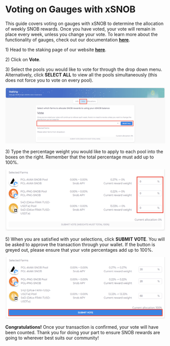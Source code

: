 # Voting on Gauges with xSNOB

This guide covers voting on gauges with xSNOB to determine the allocation of weekly SNOB rewards. Once you have voted, your vote will remain in place every week, unless you change your vote. To learn more about the functionality of gauges, check out our documentation [**here**](https://snowballs.gitbook.io/snowball-docs/governance/xsnob/gauges).

1\) Head to the staking page of our website [**here**](https://app.snowball.network/staking). 

2\) Click on **Vote**.

3\) Select the pools you would like to vote for through the drop down menu. Alternatively, click **SELECT ALL** to view all the pools simultaneously (this does not force you to vote on every pool).

![](<../../.gitbook/assets/Gauge Voting.png>)

3\) Type the percentage weight you would like to apply to each pool into the boxes on the right. Remember that the total percentage must add up to 100%.

![](<../../.gitbook/assets/Gauge Voting 2.png>)

5\) When you are satisfied with your selections, click **SUBMIT VOTE**. You will be asked to approve the transaction through your wallet. If the button is greyed out, please ensure that your vote percentages add up to 100%.

![](<../../.gitbook/assets/Gauge Voting 3.png>)

**Congratulations!** Once your transaction is confirmed, your vote will have been counted. Thank you for doing your part to ensure SNOB rewards are going to wherever best suits our community!
